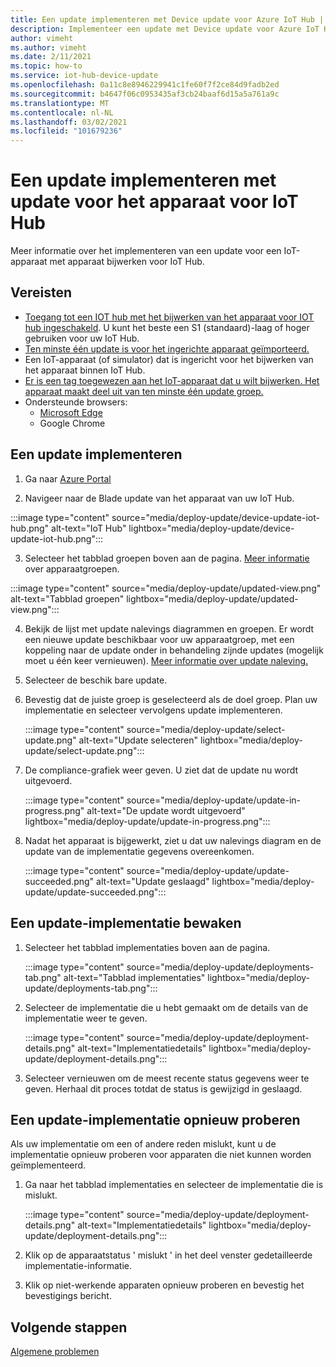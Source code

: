```yaml
---
title: Een update implementeren met Device update voor Azure IoT Hub | Microsoft Docs
description: Implementeer een update met Device update voor Azure IoT Hub.
author: vimeht
ms.author: vimeht
ms.date: 2/11/2021
ms.topic: how-to
ms.service: iot-hub-device-update
ms.openlocfilehash: 0a11c8e8946229941c1fe60f7f2ce84d9fadb2ed
ms.sourcegitcommit: b4647f06c0953435af3cb24baaf6d15a5a761a9c
ms.translationtype: MT
ms.contentlocale: nl-NL
ms.lasthandoff: 03/02/2021
ms.locfileid: "101679236"
---
```

# <a name="deploy-an-update-using-device-update-for-iot-hub"></a>Een update implementeren met update voor het apparaat voor IoT Hub

Meer informatie over het implementeren van een update voor een IoT-apparaat met apparaat bijwerken voor IoT Hub.

## <a name="prerequisites"></a>Vereisten

* [Toegang tot een IOT hub met het bijwerken van het apparaat voor IOT hub ingeschakeld](create-device-update-account.md). U kunt het beste een S1 (standaard)-laag of hoger gebruiken voor uw IoT Hub. 
* [Ten minste één update is voor het ingerichte apparaat geïmporteerd.](import-update.md) 
* Een IoT-apparaat (of simulator) dat is ingericht voor het bijwerken van het apparaat binnen IoT Hub.
* [Er is een tag toegewezen aan het IoT-apparaat dat u wilt bijwerken. Het apparaat maakt deel uit van ten minste één update groep.](create-update-group.md)
* Ondersteunde browsers:
  * [Microsoft Edge](https://www.microsoft.com/edge)
  * Google Chrome

## <a name="deploy-an-update"></a>Een update implementeren

1. Ga naar [Azure Portal](https://portal.azure.com)

2. Navigeer naar de Blade update van het apparaat van uw IoT Hub.

  :::image type="content" source="media/deploy-update/device-update-iot-hub.png" alt-text="IoT Hub" lightbox="media/deploy-update/device-update-iot-hub.png":::

3. Selecteer het tabblad groepen boven aan de pagina. [Meer informatie](device-update-groups.md) over apparaatgroepen. 

  :::image type="content" source="media/deploy-update/updated-view.png" alt-text="Tabblad groepen" lightbox="media/deploy-update/updated-view.png":::

4. Bekijk de lijst met update nalevings diagrammen en groepen. Er wordt een nieuwe update beschikbaar voor uw apparaatgroep, met een koppeling naar de update onder in behandeling zijnde updates (mogelijk moet u één keer vernieuwen). [Meer informatie over update naleving.](device-update-compliance.md) 

5. Selecteer de beschik bare update.

6. Bevestig dat de juiste groep is geselecteerd als de doel groep. Plan uw implementatie en selecteer vervolgens update implementeren.

   :::image type="content" source="media/deploy-update/select-update.png" alt-text="Update selecteren" lightbox="media/deploy-update/select-update.png":::

7. De compliance-grafiek weer geven. U ziet dat de update nu wordt uitgevoerd. 

   :::image type="content" source="media/deploy-update/update-in-progress.png" alt-text="De update wordt uitgevoerd" lightbox="media/deploy-update/update-in-progress.png":::

8. Nadat het apparaat is bijgewerkt, ziet u dat uw nalevings diagram en de update van de implementatie gegevens overeenkomen. 

   :::image type="content" source="media/deploy-update/update-succeeded.png" alt-text="Update geslaagd" lightbox="media/deploy-update/update-succeeded.png":::

## <a name="monitor-an-update-deployment"></a>Een update-implementatie bewaken

1. Selecteer het tabblad implementaties boven aan de pagina.

   :::image type="content" source="media/deploy-update/deployments-tab.png" alt-text="Tabblad implementaties" lightbox="media/deploy-update/deployments-tab.png":::

2. Selecteer de implementatie die u hebt gemaakt om de details van de implementatie weer te geven.

   :::image type="content" source="media/deploy-update/deployment-details.png" alt-text="Implementatiedetails" lightbox="media/deploy-update/deployment-details.png":::

3. Selecteer vernieuwen om de meest recente status gegevens weer te geven. Herhaal dit proces totdat de status is gewijzigd in geslaagd.


## <a name="retry-an-update-deployment"></a>Een update-implementatie opnieuw proberen

Als uw implementatie om een of andere reden mislukt, kunt u de implementatie opnieuw proberen voor apparaten die niet kunnen worden geïmplementeerd. 

1. Ga naar het tabblad implementaties en selecteer de implementatie die is mislukt. 

   :::image type="content" source="media/deploy-update/deployment-details.png" alt-text="Implementatiedetails" lightbox="media/deploy-update/deployment-details.png":::

2. Klik op de apparaatstatus ' mislukt ' in het deel venster gedetailleerde implementatie-informatie.

3. Klik op niet-werkende apparaten opnieuw proberen en bevestig het bevestigings bericht. 

## <a name="next-steps"></a>Volgende stappen

[Algemene problemen](troubleshoot-device-update.md)
